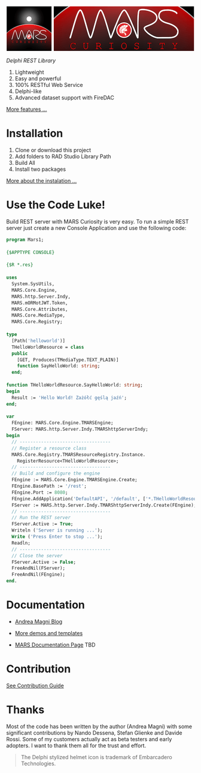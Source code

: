 ![MARS-curiosity logo](media/logo-small-MARS.png)

*Delphi REST Library*

1) Lightweight
1) Easy and powerful
1) 100% RESTful Web Service
1) Delphi-like
1) Advanced dataset support with FireDAC

[More features ...](./docs/MainFeatures.md)

# Installation

1) Clone or download this project
1) Add folders to RAD Studio Library Path
1) Build All
1) Install two packages

[More about the instalation ...](docs/Instalation.md)

# Use the Code Luke!

Build REST server with MARS Curiosity is very easy. To run a simple REST server just create a new Console Application and use the following code:

```pascal
program Mars1;

{$APPTYPE CONSOLE}

{$R *.res}

uses
  System.SysUtils,
  MARS.Core.Engine,
  MARS.http.Server.Indy,
  MARS.mORMotJWT.Token,
  MARS.Core.Attributes,
  MARS.Core.MediaType,
  MARS.Core.Registry;

type
  [Path('helloworld')]
  THelloWorldResource = class
  public
    [GET, Produces(TMediaType.TEXT_PLAIN)]
    function SayHelloWorld: string;
  end;

function THelloWorldResource.SayHelloWorld: string;
begin
  Result := 'Hello World! Zażółć gęślą jaźń';
end;

var
  FEngine: MARS.Core.Engine.TMARSEngine;
  FServer: MARS.http.Server.Indy.TMARShttpServerIndy;
begin
  // ----------------------------------
  // Register a resource class
  MARS.Core.Registry.TMARSResourceRegistry.Instance.
    RegisterResource<THelloWorldResource>;
  // ----------------------------------
  // Build and configure the engine
  FEngine := MARS.Core.Engine.TMARSEngine.Create;
  FEngine.BasePath := '/rest';
  FEngine.Port := 8080;
  FEngine.AddApplication('DefaultAPI', '/default', ['*.THelloWorldResource']);
  FServer := MARS.http.Server.Indy.TMARShttpServerIndy.Create(FEngine);
  // ----------------------------------
  // Run the REST server
  FServer.Active := True;
  Writeln ('Server is running ...');
  Write ('Press Enter to stop ...');
  Readln;
  // ----------------------------------
  // Close the server
  FServer.Active := False;
  FreeAndNil(FServer);
  FreeAndNil(FEngine);
end.
```

# Documentation

* [Andrea Magni Blog](http://www.andreamagni.eu)
* [More demos and templates](./docs/Demos.md)

* [MARS Documentation Page](./docs/README.md) TBD

# Contribution

[See Contribution Guide](./CONTRIBUTING.md)

# Thanks

Most of the code has been written by the author (Andrea Magni) with some significant contributions by Nando Dessena, Stefan Glienke and Davide Rossi. Some of my customers actually act as beta testers and early adopters. I want to thank them all for the trust and effort.

> The Delphi stylized helmet icon is trademark of Embarcadero Technologies.
